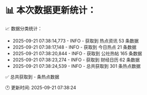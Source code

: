 📊 本次数据更新统计：
==========================

📈 数据分类统计：
- 2025-09-21 07:38:14,773 - INFO - 获取到 热点资讯 53 条数据
- 2025-09-21 07:38:17,148 - INFO - 获取到 今日热点 21 条数据
- 2025-09-21 07:38:20,844 - INFO - 获取到 公社热帖 165 条数据
- 2025-09-21 07:38:23,274 - INFO - 获取到 财经日历 62 条数据
- 2025-09-21 07:38:24,539 - INFO - 总共获取到 301 条热点数据

✅ 总共获取到 - 条热点数据

🕐 更新时间: 2025-09-21 07:38:24
